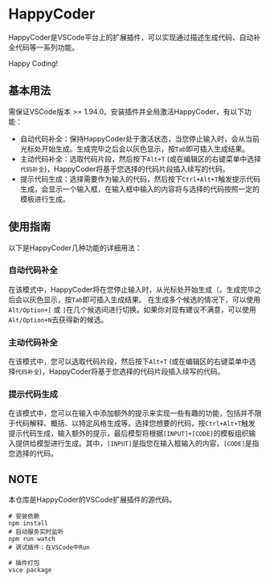 # HappyCoder

HappyCoder是VSCode平台上的扩展插件，可以实现通过描述生成代码、自动补全代码等一系列功能。

Happy Coding!

## 基本用法

需保证VSCode版本 >= 1.94.0。安装插件并全局激活HappyCoder，有以下功能：

- 自动代码补全：保持HappyCoder处于激活状态，当您停止输入时，会从当前光标处开始生成。生成完毕之后会以灰色显示，按`Tab`即可插入生成结果。
- 主动代码补全：选取代码片段，然后按下`Alt+T` (或在编辑区的右键菜单中选择`代码补全`)，HappyCoder将基于您选择的代码片段插入续写的代码。
- 提示代码生成：选择需要作为输入的代码，然后按下`Ctrl+Alt+T`触发提示代码生成，会显示一个输入框，在输入框中输入的内容将与选择的代码按照一定的模板进行生成。

## 使用指南

以下是HappyCoder几种功能的详细用法：

### 自动代码补全

在该模式中，HappyCoder将在您停止输入时，从光标处开始生成（。生成完毕之后会以灰色显示，按`Tab`即可插入生成结果。 在生成多个候选的情况下，可以使用`Alt/Option+[` 或 `]`在几个候选间进行切换。如果你对现有建议不满意，可以使用`Alt/Option+N`去获得新的候选。

### 主动代码补全

在该模式中，您可以选取代码片段，然后按下`Alt+T` (或在编辑区的右键菜单中选择`代码补全`)，HappyCoder将基于您选择的代码片段插入续写的代码。

### 提示代码生成

在该模式中，您可以在输入中添加额外的提示来实现一些有趣的功能，包括并不限于代码解释、概括、以特定风格生成等。选择您想要的代码，按`Ctrl+Alt+T`触发提示代码生成，输入额外的提示，最后模型将根据`[INPUT]+[CODE]`的模板组织输入提供给模型进行生成。其中，`[INPUT]`是指您在输入框输入的内容，`[CODE]`是指您选择的代码。

## NOTE

本仓库是HappyCoder的VSCode扩展插件的源代码。

```shell
# 安装依赖
npm install
# 启动服务实时监听
npm run watch
# 调试插件：在VSCode中Run

# 插件打包
vsce package
```

